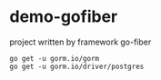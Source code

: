 # demo-gofiber
project written by framework go-fiber 

`go get -u gorm.io/gorm`\
`go get -u gorm.io/driver/postgres`